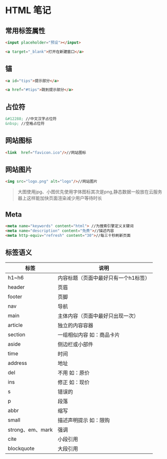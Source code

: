 # HTML 笔记
## 常用标签属性
```html
<input placeholder="预设"></input>

<a target="_blank">打开在新建窗口</a>
```

## 锚
```html
<a id="tips">提示部分</a>

<a href="#tips">跳到提示部分</a>
```


## 占位符
```html
&#12288; //中文汉字占位符
&nbsp; //空格占位符
```



## 网站图标
```html
<link  href="favicon.ico"/>//网站图标
```

## 网站图片
```html
<img src="logo.png" alt="logo"/>//网站图片
```
> 大图使用jpg、小图优先使用字体图标其次是png,静态数据一般放在云服务器上这样能加快页面渲染减少用户等待时长
## Meta
```html
<meta name="keywords" content="html"> //为搜索引擎定义关键词
<meta name="description" content="免费">//描述内容
<meta http-equiv="refresh" content="30">//每三十秒刷新页面
```

## 标签语义

|标签|说明|
|----|----|
|h1~h6|内容标题（页面中最好只有一个h1标签）|
|header|页眉|
|footer|页脚|
|nav|导航|
|main|主体内容（页面中最好只出现一次）|
|article|独立的内容容器|
|section|一组相似内容 如：商品卡片|
|aside|侧边栏或小部件|
|time|时间|
|address|地址|
|del|不用 如：原价|
|ins|修正 如：现价|
|s|错误的|
|p|段落|
|abbr|缩写|
|small|描述声明提示 如：限购|
|strong、em、mark|强调|
|cite|小段引用|
|blockquote|大段引用|

